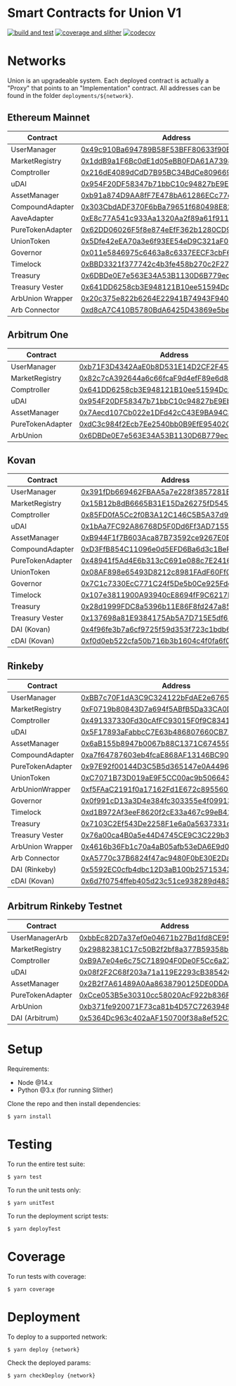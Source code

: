 # Smart Contracts for Union V1

[![build and test](https://github.com/unioncredit/union-v1-contracts/actions/workflows/ci_push.yml/badge.svg)](https://github.com/unioncredit/union-v1-contracts/actions/workflows/ci_push.yml) [![coverage and slither](https://github.com/unioncredit/union-v1-contracts/actions/workflows/ci_pr.yml/badge.svg)](https://github.com/unioncredit/union-v1-contracts/actions/workflows/ci_pr.yml) [![codecov](https://codecov.io/gh/unioncredit/union-v1-contracts/branch/develop/graph/badge.svg?token=RWHSS7TLO6)](https://codecov.io/gh/unioncredit/union-v1-contracts)

# Networks

Union is an upgradeable system. Each deployed contract is actually a "Proxy" that points to an "Implementation" contract. All addresses can be found in the folder `deployments/${network}`.

## Ethereum Mainnet

| Contract         | Address                                                                                                               | Upgradeable |
| ---------------- | --------------------------------------------------------------------------------------------------------------------- | ----------- |
| UserManager      | [0x49c910Ba694789B58F53BFF80633f90B8631c195](https://etherscan.io/address/0x49c910Ba694789B58F53BFF80633f90B8631c195) | ✅          |
| MarketRegistry   | [0x1ddB9a1F6Bc0dE1d05eBB0FDA61A7398641ae6BE](https://etherscan.io/address/0x1ddB9a1F6Bc0dE1d05eBB0FDA61A7398641ae6BE) | ✅          |
| Comptroller      | [0x216dE4089dCdD7B95BC34BdCe809669C788a9A5d](https://etherscan.io/address/0x216dE4089dCdD7B95BC34BdCe809669C788a9A5d) | ✅          |
| uDAI             | [0x954F20DF58347b71bbC10c94827bE9EbC8706887](https://etherscan.io/address/0x954F20DF58347b71bbC10c94827bE9EbC8706887) | ✅          |
| AssetManager     | [0xb91a874D9AA8fF7E478bA61286ECc77c1A3E384d](https://etherscan.io/address/0xb91a874D9AA8fF7E478bA61286ECc77c1A3E384d) | ✅          |
| CompoundAdapter  | [0x303CbdADF370F6bBa79651f680498E829cB860D5](https://etherscan.io/address/0x303CbdADF370F6bBa79651f680498E829cB860D5) | ✅          |
| AaveAdapter      | [0xE8c77A541c933Aa1320Aa2f89a61f91130e4012d](https://etherscan.io/address/0xE8c77A541c933Aa1320Aa2f89a61f91130e4012d) | ✅          |
| PureTokenAdapter | [0x62DD06026F5f8e874eEfF362b1280CD9A2057b7d](https://etherscan.io/address/0x62DD06026F5f8e874eEfF362b1280CD9A2057b7d) | ✅          |
| UnionToken       | [0x5Dfe42eEA70a3e6f93EE54eD9C321aF07A85535C](https://etherscan.io/address/0x5Dfe42eEA70a3e6f93EE54eD9C321aF07A85535C) | ❌          |
| Governor         | [0x011e5846975c6463a8c6337EECF3cbF64e328884](https://etherscan.io/address/0x011e5846975c6463a8c6337EECF3cbF64e328884) | ❌          |
| Timelock         | [0xBBD3321f377742c4b3fe458b270c2F271d3294D8](https://etherscan.io/address/0xBBD3321f377742c4b3fe458b270c2F271d3294D8) | ❌          |
| Treasury         | [0x6DBDe0E7e563E34A53B1130D6B779ec8eD34B4B9](https://etherscan.io/address/0x6DBDe0E7e563E34A53B1130D6B779ec8eD34B4B9) | ❌          |
| Treasury Vester  | [0x641DD6258cb3E948121B10ee51594Dc2A8549fe1](https://etherscan.io/address/0x641DD6258cb3E948121B10ee51594Dc2A8549fe1) | ❌          |
| ArbUnion Wrapper | [0x20c375e822b6264E22941B74943F940A1CfE5F25](https://etherscan.io/address/0x20c375e822b6264E22941B74943F940A1CfE5F25) | ❌          |
| Arb Connector    | [0xd8cA7C410B5780BdA6425D43869e5beC19233850](https://etherscan.io/address/0xd8cA7C410B5780BdA6425D43869e5beC19233850) | ❌          |

## Arbitrum One

| Contract         | Address                                                                                                              | Upgradeable |
| ---------------- | -------------------------------------------------------------------------------------------------------------------- | ----------- |
| UserManager      | [0xb71F3D4342AaE0b8D531E14D2CF2F45d6e458A5F](https://arbiscan.io/address/0xb71F3D4342AaE0b8D531E14D2CF2F45d6e458A5F) | ✅          |
| MarketRegistry   | [0x82c7cA392644a6c66fcaF9d4efF89e6d875D58D9](https://arbiscan.io/address/0x82c7cA392644a6c66fcaF9d4efF89e6d875D58D9) | ✅          |
| Comptroller      | [0x641DD6258cb3E948121B10ee51594Dc2A8549fe1](https://arbiscan.io/address/0x641DD6258cb3E948121B10ee51594Dc2A8549fe1) | ✅          |
| uDAI             | [0x954F20DF58347b71bbC10c94827bE9EbC8706887](https://arbiscan.io/address/0x954F20DF58347b71bbC10c94827bE9EbC8706887) | ✅          |
| AssetManager     | [0x7Aecd107Cb022e1DFd42cC43E9BA94C38BC83275](https://arbiscan.io/address/0x7Aecd107Cb022e1DFd42cC43E9BA94C38BC83275) | ✅          |
| PureTokenAdapter | [0xdC3c984f2Ecb7Ee2540bb0B9EfE9540204cdAB57](https://arbiscan.io/address/0xdC3c984f2Ecb7Ee2540bb0B9EfE9540204cdAB57) | ✅          |
| ArbUnion         | [0x6DBDe0E7e563E34A53B1130D6B779ec8eD34B4B9](https://arbiscan.io/address/0x6DBDe0E7e563E34A53B1130D6B779ec8eD34B4B9) | ❌          |

## Kovan

| Contract         | Address                                                                                                                     | Upgradeable |
| ---------------- | --------------------------------------------------------------------------------------------------------------------------- | ----------- |
| UserManager      | [0x391fDb669462FBAA5a7e228f3857281BeCf235EE](https://kovan.etherscan.io/address/0x391fDb669462FBAA5a7e228f3857281BeCf235EE) | ✅          |
| MarketRegistry   | [0x15B12b8dB6665B31E15Da26275fD54590f2E989c](https://kovan.etherscan.io/address/0x15B12b8dB6665B31E15Da26275fD54590f2E989c) | ✅          |
| Comptroller      | [0x85FD0fA5Cc2f0B3A12C146C5B5A37d9e269b3Ba8](https://kovan.etherscan.io/address/0x85FD0fA5Cc2f0B3A12C146C5B5A37d9e269b3Ba8) | ✅          |
| uDAI             | [0x1bAa7FC92A86768D5F0Dd6Ff3AD7155eCD8cB293](https://kovan.etherscan.io/address/0x1bAa7FC92A86768D5F0Dd6Ff3AD7155eCD8cB293) | ✅          |
| AssetManager     | [0xB944F1f7B603Aca87B73592ce9267E0BA375f4c9](https://kovan.etherscan.io/address/0xB944F1f7B603Aca87B73592ce9267E0BA375f4c9) | ✅          |
| CompoundAdapter  | [0xD3FfB854C11096e0d5EFD6Ba6d3c1BeF4B89add9](https://kovan.etherscan.io/address/0xD3FfB854C11096e0d5EFD6Ba6d3c1BeF4B89add9) | ✅          |
| PureTokenAdapter | [0x48941f5Ad4E6b313cC691e088c7E241617C5a9B2](https://kovan.etherscan.io/address/0x48941f5Ad4E6b313cC691e088c7E241617C5a9B2) | ✅          |
| UnionToken       | [0x08AF898e65493D8212c8981FAdF60Ff023A91150](https://kovan.etherscan.io/address/0x08AF898e65493D8212c8981FAdF60Ff023A91150) | ❌          |
| Governor         | [0x7C1c7330EcC771C24f5De5b0Ce925Fde3A631c45](https://kovan.etherscan.io/address/0x7C1c7330EcC771C24f5De5b0Ce925Fde3A631c45) | ❌          |
| Timelock         | [0x107e3811900A93940cE8694fF9C6217Be900faAF](https://kovan.etherscan.io/address/0x107e3811900A93940cE8694fF9C6217Be900faAF) | ❌          |
| Treasury         | [0x28d1999FDC8a5396b11E86F8fd247a85d4d4D7F9](https://kovan.etherscan.io/address/0x28d1999FDC8a5396b11E86F8fd247a85d4d4D7F9) | ❌          |
| Treasury Vester  | [0x137698a81E9384175Ab5A7D715E5df62DF5E6c16](https://kovan.etherscan.io/address/0x137698a81E9384175Ab5A7D715E5df62DF5E6c16) | ❌          |
| DAI (Kovan)      | [0x4f96fe3b7a6cf9725f59d353f723c1bdb64ca6aa](https://kovan.etherscan.io/address/0x4f96fe3b7a6cf9725f59d353f723c1bdb64ca6aa) | ❌          |
| cDAI (Kovan)     | [0xf0d0eb522cfa50b716b3b1604c4f0fa6f04376ad](https://kovan.etherscan.io/address/0xf0d0eb522cfa50b716b3b1604c4f0fa6f04376ad) | ❌          |

## Rinkeby

| Contract         | Address                                                                                                                       | Upgradeable |
| ---------------- | ----------------------------------------------------------------------------------------------------------------------------- | ----------- |
| UserManager      | [0xBB7c70F1dA3C9C324122bFdAE2e6765F06eAD410](https://rinkeby.etherscan.io/address/0xBB7c70F1dA3C9C324122bFdAE2e6765F06eAD410) | ✅          |
| MarketRegistry   | [0xF0719b80843D7a694f5ABfB5Da33CA0D6A27c596](https://rinkeby.etherscan.io/address/0xF0719b80843D7a694f5ABfB5Da33CA0D6A27c596) | ✅          |
| Comptroller      | [0x491337330Fd30cAfFC93015F0f9C83419d96B413](https://rinkeby.etherscan.io/address/0x491337330Fd30cAfFC93015F0f9C83419d96B413) | ✅          |
| uDAI             | [0x5F17893aFabbcC7E63b486807660CB727BE5E557](https://rinkeby.etherscan.io/address/0x5F17893aFabbcC7E63b486807660CB727BE5E557) | ✅          |
| AssetManager     | [0x6aB155b8947b0067b88C1371C674559A502dDE32](https://rinkeby.etherscan.io/address/0x6aB155b8947b0067b88C1371C674559A502dDE32) | ✅          |
| CompoundAdapter  | [0xa7f64787603eb4fcaE868AF13146BC900F09541F](https://rinkeby.etherscan.io/address/0xa7f64787603eb4fcaE868AF13146BC900F09541F) | ✅          |
| PureTokenAdapter | [0x97E92f00144D3C5B5d365147e0A44962d9E57f15](https://rinkeby.etherscan.io/address/0x97E92f00144D3C5B5d365147e0A44962d9E57f15) | ✅          |
| UnionToken       | [0xC7071B73D019aE9F5CC00ac9b506643b8A6a2b05](https://rinkeby.etherscan.io/address/0xC7071B73D019aE9F5CC00ac9b506643b8A6a2b05) | ❌          |
| ArbUnionWrapper  | [0xf5FAaC2191f0a17162Fd1E672c89556038b7dabc](https://rinkeby.etherscan.io/address/0xf5FAaC2191f0a17162Fd1E672c89556038b7dabc) | ❌          |
| Governor         | [0x0f991cD13a3D4e384fc303355e4f09913eEd3023](https://rinkeby.etherscan.io/address/0x0f991cD13a3D4e384fc303355e4f09913eEd3023) | ❌          |
| Timelock         | [0xd1B972Af3eeF8620f2cE33a467c99eB41E90b52F](https://rinkeby.etherscan.io/address/0xd1B972Af3eeF8620f2cE33a467c99eB41E90b52F) | ❌          |
| Treasury         | [0x7103C2Ef543De2258F1e6a0a5637331d2C5C29b9](https://rinkeby.etherscan.io/address/0x7103C2Ef543De2258F1e6a0a5637331d2C5C29b9) | ❌          |
| Treasury Vester  | [0x76a00ca4B0a5e44D4745CE9C3C229b395a57ccc0](https://rinkeby.etherscan.io/address/0x76a00ca4B0a5e44D4745CE9C3C229b395a57ccc0) | ❌          |
| ArbUnion Wrapper | [0x4616b36Fb1c70a4aB05afb53eDA6E9d09efd1dC9](https://rinkeby.etherscan.io/address/0x4616b36Fb1c70a4aB05afb53eDA6E9d09efd1dC9) | ❌          |
| Arb Connector    | [0xA5770c37B6824f47ac9480F0bE30E2Da6b8Bc199](https://rinkeby.etherscan.io/address/0xA5770c37B6824f47ac9480F0bE30E2Da6b8Bc199) | ❌          |
| DAI (Rinkeby)    | [0x5592EC0cfb4dbc12D3aB100b257153436a1f0FEa](https://rinkeby.etherscan.io/address/0x5592EC0cfb4dbc12D3aB100b257153436a1f0FEa) | ❌          |
| cDAI (Kovan)     | [0x6d7f0754ffeb405d23c51ce938289d4835be3b14](https://rinkeby.etherscan.io/address/0x6d7f0754ffeb405d23c51ce938289d4835be3b14) | ❌          |

## Arbitrum Rinkeby Testnet

| Contract         | Address                                                                                                                      | Upgradeable |
| ---------------- | ---------------------------------------------------------------------------------------------------------------------------- | ----------- |
| UserManagerArb   | [0xbbEc82D7a37ef0e04671b27Bd1fd8CE952AB589E](https://testnet.arbiscan.io/address/0xbbEc82D7a37ef0e04671b27Bd1fd8CE952AB589E) | ✅          |
| MarketRegistry   | [0x29882381C17c50B2f2bf8a377B59358b01f7A026](https://testnet.arbiscan.io/address/0x29882381C17c50B2f2bf8a377B59358b01f7A026) | ✅          |
| Comptroller      | [0xB9A7e04e6c75C718904F0De0F5Cc6a2728a3F50C](https://testnet.arbiscan.io/address/0xB9A7e04e6c75C718904F0De0F5Cc6a2728a3F50C) | ✅          |
| uDAI             | [0x08f2F2C68f203a71a119E2293cB3854261EFAE3d](https://testnet.arbiscan.io/address/0x08f2F2C68f203a71a119E2293cB3854261EFAE3d) | ✅          |
| AssetManager     | [0x2B2f7A61489A0Aa8638790125DE0DDAD9CB5D12e](https://testnet.arbiscan.io/address/0x2B2f7A61489A0Aa8638790125DE0DDAD9CB5D12e) | ✅          |
| PureTokenAdapter | [0xCce053B5e30310cc58020AcF922b836F67C5eD8E](https://testnet.arbiscan.io/address/0xCce053B5e30310cc58020AcF922b836F67C5eD8E) | ✅          |
| ArbUnion         | [0xb371fe920071F73ca81b4D57C72639480F3886a7](https://testnet.arbiscan.io/address/0xb371fe920071F73ca81b4D57C72639480F3886a7) | ❌          |
| DAI (Arbitrum)   | [0x5364Dc963c402aAF150700f38a8ef52C1D7D7F14](https://testnet.arbiscan.io/address/0x5364Dc963c402aAF150700f38a8ef52C1D7D7F14) | ❌          |

# Setup

Requirements:

-   Node @14.x
-   Python @3.x (for running Slither)

Clone the repo and then install dependencies:

```
$ yarn install
```

# Testing

To run the entire test suite:

```
$ yarn test
```

To run the unit tests only:

```
$ yarn unitTest
```

To run the deployment script tests:

```
$ yarn deployTest
```

# Coverage

To run tests with coverage:

```
$ yarn coverage
```

# Deployment

To deploy to a supported network:

```
$ yarn deploy {network}
```

Check the deployed params:

```
$ yarn checkDeploy {network}
```
